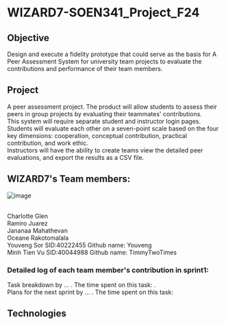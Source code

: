 # WIZARD7-SOEN341_Project_F24
## Objective
  Design and execute a fidelity prototype that could serve as the basis for A Peer Assessment System for university team projects to evaluate the contributions and performance of their team members.
## Project
  A peer assessment project. The product will allow students to assess their peers in group projects by evaluating their teammates' contributions. 
<br/>This system will require separate student and instructor login pages. Students will evaluate each other on a seven-point scale based on the four key dimensions: cooperation, conceptual contribution, practical contribution, and work ethic.
<br/>Instructors will have the ability to create teams view the detailed peer evaluations, and export the results as a CSV file.

##  WIZARD7's Team members:
![image](https://github.com/charlotteglen/WIZARD7-SOEN341_Project_F24/graphs/contributors)

<br/>Charlotte Glen
<br/>Ramiro Juarez
<br/>Jananaa Mahathevan
<br/>Oceane Rakotomalala
<br/>Youveng Sor  SID:40222455  Github name: Youveng
<br/>Minh Tien Vu SID:40044988  Github name: TimmyTwoTimes

### Detailed log of each team member's contribution in sprint1: <br>
Task breakdown by ... . The time spent on this task: . <br>
Plans for the next sprint by ... . The time spent on this task:

## Technologies
